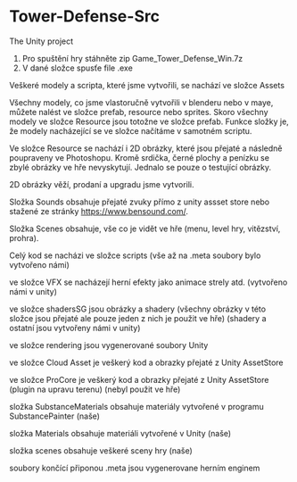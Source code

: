 # Tower-Defense-Src
The Unity project


1. Pro spuštění hry stáhněte zip Game_Tower_Defense_Win.7z 
2. V dané složce spusťe file .exe


Veškeré modely a scripta, které jsme vytvořili, se nachází ve složce Assets

Všechny modely, co jsme vlastoručně vytvořili v blenderu nebo v maye, můžete nalést ve složce prefab, resource nebo sprites. 
Skoro všechny modely ve složce Resource jsou totožne ve složce prefab. Funkce složky je, že modely nacházející se ve složce načítáme v samotném scriptu.

Ve složce Resource se nachází i 2D obrázky, které jsou přejaté a následně poupraveny ve Photoshopu. Kromě srdička, černé plochy a penízku se zbylé obrázky ve hře nevyskytují. Jednalo se pouze o testující obrázky.

2D obrázky věží, prodaní a upgradu jsme vytvorili.

Složka Sounds obsahuje přejaté zvuky přímo z unity assset store nebo stažené ze stránky https://www.bensound.com/.

Složka Scenes obsahuje, vše co je vidět ve hře (menu, level hry, vitězství, prohra).

Celý kod se nacházi ve složce scripts (vše až na .meta soubory bylo vytvořeno námi)

ve složce VFX se nacházejí herní efekty jako animace strely atd. (vytvořeno námi v unity)

ve složce shadersSG jsou obrázky a shadery (všechny obrázky v této složce jsou přejaté ale pouze jeden z nich je použit ve hře) (shadery a ostatní jsou vytvořeny námi v unity) 

ve složce rendering jsou vygenerované soubory Unity

ve složce Cloud Asset je veškerý kod a obrazky přejaté z Unity AssetStore

ve složce ProCore je veškerý kod a obrazky přejaté z Unity AssetStore (plugin na upravu terenu) (nebyl použit ve hře)

 složka SubstanceMaterials obsahuje materiály vytvořené v programu SubstancePainter (naše)
 
 složka Materials obsahuje materiáli vytvořené v Unity (naše)
 
 složka scenes obsahuje veškeré sceny hry (naše)
 
 




soubory končící připonou .meta jsou vygenerovane herním enginem
